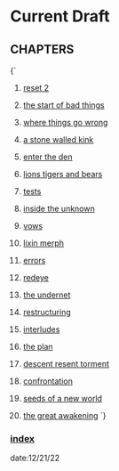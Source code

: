 # Current Draft 

## CHAPTERS

{`
 1. [reset 2](reset-2.md)

 2. [the start of bad things](the-start-of-bad-things.md)
 
 3. [where things go wrong](where-things-go-wrong.md)
 
 4. [a stone walled kink](a-stone-walled-kink.md)
 
 5. [enter the den](enter-the-den.md)
 
 6. [lions tigers and bears](lions-tigers-and-bears.md)
 
 7. [tests](tests.md)
 
 8. [inside the unknown](inside-the-unknown.md)
 
 9. [vows](vows.md)
 
 10. [lixin merph](lixin-merph.md)
 
 11. [errors](errors.md)
 
 12. [redeye](redeye.md)
 
 13. [the undernet](the-undernet.md)
 
 14. [restructuring](restructuring.md)
 
 15. [interludes](interludes.md)
 
 16. [the plan](the-plan.md)
 
 17. [descent resent torment](descent-resent-torment.md)
 
 18. [confrontation](confrontation.md)
 
 19. [seeds of a new world](seeds-of-a-new-world.md)

 20. [the great awakening](the-great-awakening.md)
`}
### [index](index.md)
date:12/21/22
